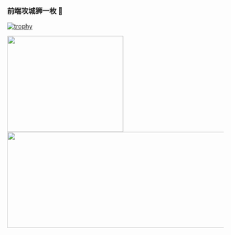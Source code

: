 ### 前端攻城狮一枚 👋

[![trophy](https://github-profile-trophy.vercel.app/?username=AlwaysLoveme&theme=onedark)](https://github.com/ryo-ma/github-profile-trophy)

<!-- [![Top Langs](https://github-readme-stats.vercel.app/api/top-langs/?username=AlwaysLoveme)](https://github.com/AlwaysLoveme/github-readme-stats) -->
<p>
<a href="https://github.com/AlwaysLoveme/github-readme-stats">
<img align="left" width="270" height="223" src="https://github-readme-stats.vercel.app/api/top-langs/?username=AlwaysLoveme" />
</a>
<a href="https://github.com/anuraghazra/github-readme-stats">
<img align="left" width="600"  height="223" src="https://github-readme-stats.vercel.app/api?username=AlwaysLoveme&show_icons=true&theme=tokyonight"/>
</a>
</p>




<!-- 
[![Readme Card](https://github-readme-stats.vercel.app/api/pin/?username=AlwaysLoveme&repo=webpack5-template&show_owner=true)](https://github.com/anuraghazra/github-readme-stats) -->
<!-- ![AlwaysLoveme's GitHub stats](https://github-readme-stats.vercel.app/api?username=AlwaysLoveme&show_icons=true&theme=tokyonight) -->

<!--
**AlwaysLoveme/AlwaysLoveme** is a ✨ _special_ ✨ repository because its `README.md` (this file) appears on your GitHub profile.

Here are some ideas to get you started:

- 🔭 I’m currently working on ...
- 🌱 I’m currently learning ...
- 👯 I’m looking to collaborate on ...
- 🤔 I’m looking for help with ...
- 💬 Ask me about ...
- 📫 How to reach me: ...
- 😄 Pronouns: ...
- ⚡ Fun fact: ...
-->
